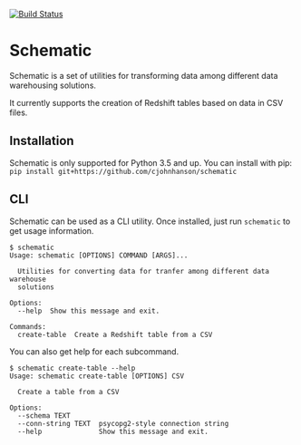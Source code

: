 [![Build Status](https://cloud.drone.io/api/badges/cjohnhanson/schematic/status.svg)](https://cloud.drone.io/cjohnhanson/schematic)
# Schematic
Schematic is a set of utilities for transforming data among different data warehousing solutions.

It currently supports the creation of Redshift tables based on data in CSV files.

## Installation
Schematic is only supported for Python 3.5 and up.
You can install with pip:
`pip install git+https://github.com/cjohnhanson/schematic`

## CLI
Schematic can be used as a CLI utility. Once installed, just run `schematic` to get usage information.
```
$ schematic
Usage: schematic [OPTIONS] COMMAND [ARGS]...

  Utilities for converting data for tranfer among different data warehouse
  solutions

Options:
  --help  Show this message and exit.

Commands:
  create-table  Create a Redshift table from a CSV
```
You can also get help for each subcommand.
```
$ schematic create-table --help
Usage: schematic create-table [OPTIONS] CSV

  Create a table from a CSV

Options:
  --schema TEXT
  --conn-string TEXT  psycopg2-style connection string
  --help              Show this message and exit.
```